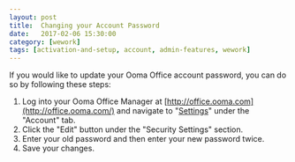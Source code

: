 ```yaml
---
layout: post
title:  Changing your Account Password
date:   2017-02-06 15:30:00
category: [wework]
tags: [activation-and-setup, account, admin-features, wework]
---
```


If you would like to update your Ooma Office account password, you can do so by following these steps:

1. Log into your Ooma Office Manager at [http://office.ooma.com](http://office.ooma.com/) and navigate to "[Settings](http://office.ooma.com/#settings)" under the "Account" tab.
2. Click the "Edit" button under the "Security Settings" section.
3. Enter your old password and then enter your new password twice.
4. Save your changes.